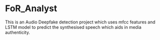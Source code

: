 # FoR_Analyst
This is an Audio Deepfake detection project which uses mfcc features and LSTM model to predict the synthesised speech which aids in media authenticity.
